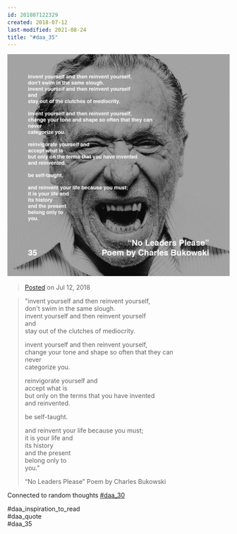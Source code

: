 ```yaml
---
id: 201807122329
created: 2018-07-12
last-modified: 2021-08-24
title: "#daa_35"
---
```

![](../assets/201807122329.jpg)

>[Posted](202106221357) on Jul 12, 2018

>"invent yourself and then reinvent yourself,  
>don't swim in the same slough.  
>invent yourself and then reinvent yourself  
>and  
>stay out of the clutches of mediocrity.  
>  
>invent yourself and then reinvent yourself,  
>change your tone and shape so often that they can  
>never  
>categorize you.  
>  
>reinvigorate yourself and  
>accept what is  
>but only on the terms that you have invented  
>and reinvented.  
>  
>be self-taught.  
>  
>and reinvent your life because you must;  
>it is your life and  
>its history  
>and the present  
>belong only to  
>you."  
>  
>“No Leaders Please” Poem by Charles Bukowski

Connected to random thoughts [#daa_30](201806302311)

#daa_inspiration_to_read  
#daa_quote  
#daa_35